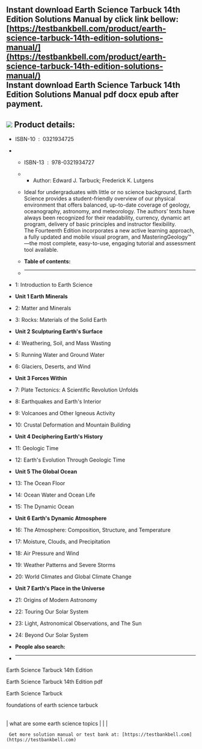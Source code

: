Instant download **Earth Science Tarbuck 14th Edition Solutions Manual** by click link bellow:  
[https://testbankbell.com/product/earth-science-tarbuck-14th-edition-solutions-manual/](https://testbankbell.com/product/earth-science-tarbuck-14th-edition-solutions-manual/)  
**Instant download Earth Science Tarbuck 14th Edition Solutions Manual pdf docx epub after payment.**
-----------------------------------------------------------------------------------------------------


![](https://testbankbell.com/wp-content/uploads/2023/05/Earth_Science_14_Tarbuck__14905.1411062674.1280.1280.jpg)
**Product details:**
--------------------


* ISBN-10 ‏ : ‎ 0321934725
* * ISBN-13 ‏ : ‎ 978-0321934727
  * * Author: Edward J. Tarbuck; Frederick K. Lutgens
   
  * Ideal for undergraduates with little or no science background, Earth Science provides a student-friendly overview of our physical environment that offers balanced, up-to-date coverage of geology, oceanography, astronomy, and meteorology. The authors’ texts have always been recognized for their readability, currency, dynamic art program, delivery of basic principles and instructor flexibility. The Fourteenth Edition incorporates a new active learning approach, a fully updated and mobile visual program, and MasteringGeology™—the most complete, easy-to-use, engaging tutorial and assessment tool available.
  * **Table of contents:**
  * ----------------------
 
* 1: Introduction to Earth Science

* **Unit 1 Earth Minerals**

* 2: Matter and Minerals

* 3: Rocks: Materials of the Solid Earth

* **Unit 2 Sculpturing Earth's Surface**

* 4: Weathering, Soil, and Mass Wasting

* 5: Running Water and Ground Water

* 6: Glaciers, Deserts, and Wind

* **Unit 3 Forces Within**

* 7: Plate Tectonics: A Scientific Revolution Unfolds

* 8: Earthquakes and Earth's Interior

* 9: Volcanoes and Other Igneous Activity

* 10: Crustal Deformation and Mountain Building

* **Unit 4 Deciphering Earth's History**

* 11: Geologic Time

* 12: Earth's Evolution Through Geologic Time

* **Unit 5 The Global Ocean**

* 13: The Ocean Floor

* 14: Ocean Water and Ocean Life

* 15: The Dynamic Ocean

* **Unit 6 Earth's Dynamic Atmosphere**

* 16: The Atmosphere: Composition, Structure, and Temperature

* 17: Moisture, Clouds, and Precipitation

* 18: Air Pressure and Wind

* 19: Weather Patterns and Severe Storms

* 20: World Climates and Global Climate Change

* **Unit 7 Earth's Place in the Universe**

* 21: Origins of Modern Astronomy

* 22: Touring Our Solar System

* 23: Light, Astronomical Observations, and The Sun

* 24: Beyond Our Solar System
* **People also search:**
* -----------------------

Earth Science Tarbuck 14th Edition

Earth Science Tarbuck 14th Edition pdf

Earth Science Tarbuck

foundations of earth science tarbuck


|  |  |  |
| --- | --- | --- |
| 
what are some earth science topics
 |  |  |



     Get more solution manual or test bank at: [https://testbankbell.com](https://testbankbell.com)
